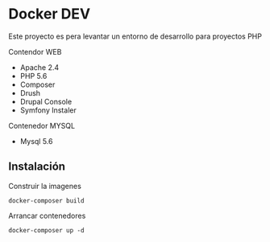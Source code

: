 Docker DEV
=====================

Este proyecto es pera levantar un entorno de desarrollo para proyectos PHP

Contendor WEB
- Apache 2.4
- PHP 5.6
- Composer
- Drush
- Drupal Console
- Symfony Instaler

Contenedor MYSQL
- Mysql 5.6

Instalación
-----------------------------
Construir la imagenes

    docker-composer build

Arrancar contenedores

    docker-composer up -d


